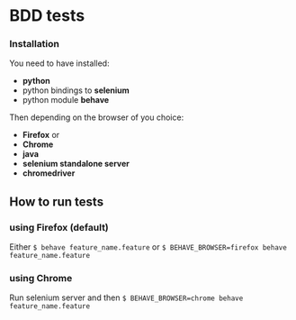 # BDD tests
### Installation
You need to have installed:
- **python**
- python bindings to **selenium**
- python module **behave**

Then depending on the browser of you choice:
- **Firefox**
or
- **Chrome**
- **java**
- **selenium standalone server**
- **chromedriver**

## How to run tests
### using Firefox (default)
Either
```$ behave feature_name.feature```
or
```$ BEHAVE_BROWSER=firefox behave feature_name.feature```

### using Chrome
Run selenium server and then
```$ BEHAVE_BROWSER=chrome behave feature_name.feature```

